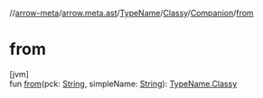 //[arrow-meta](../../../../../index.md)/[arrow.meta.ast](../../../index.md)/[TypeName](../../index.md)/[Classy](../index.md)/[Companion](index.md)/[from](from.md)

# from

[jvm]\
fun [from](from.md)(pck: [String](https://kotlinlang.org/api/latest/jvm/stdlib/kotlin/-string/index.html), simpleName: [String](https://kotlinlang.org/api/latest/jvm/stdlib/kotlin/-string/index.html)): [TypeName.Classy](../index.md)
